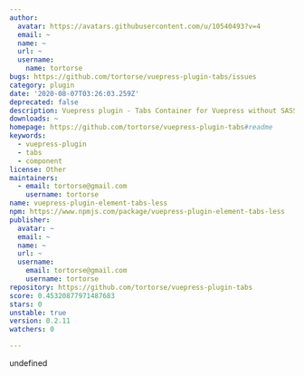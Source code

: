 ```yaml
---
author:
  avatar: https://avatars.githubusercontent.com/u/10540493?v=4
  email: ~
  name: ~
  url: ~
  username:
    name: tortorse
bugs: https://github.com/tortorse/vuepress-plugin-tabs/issues
category: plugin
date: '2020-08-07T03:26:03.259Z'
deprecated: false
description: Vuepress plugin - Tabs Container for Vuepress without SASS
downloads: ~
homepage: https://github.com/tortorse/vuepress-plugin-tabs#readme
keywords:
  - vuepress-plugin
  - tabs
  - component
license: Other
maintainers:
  - email: tortorse@gmail.com
    username: tortorse
name: vuepress-plugin-element-tabs-less
npm: https://www.npmjs.com/package/vuepress-plugin-element-tabs-less
publisher:
  avatar: ~
  email: ~
  name: ~
  url: ~
  username:
    email: tortorse@gmail.com
    username: tortorse
repository: https://github.com/tortorse/vuepress-plugin-tabs
score: 0.45320877971487683
stars: 0
unstable: true
version: 0.2.11
watchers: 0

---
```


undefined